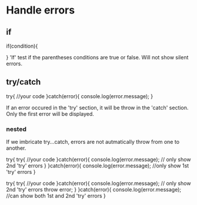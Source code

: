 # Handle errors

## if
if(condition){

}
'If' test if the parentheses conditions are true or false.
Will not show silent errors.

## try/catch
try{
	//your code
}catch(error){
	console.log(error.message);
}

If an error occured in the 'try' section, it will be throw in the 'catch' section.
Only the first error will be displayed.

### nested
If we imbricate try...catch, errors are not autmatically throw from one to another.

try{
	try{
		//your code
	}catch(error){
		console.log(error.message); // only show 2nd 'try' errors
	}
}catch(error){
	console.log(error.message); //only show 1st 'try' errors
}

try{
	try{
		//your code
	}catch(error){
		console.log(error.message); // only show 2nd 'try' errors
		throw error;
	}
}catch(error){
	console.log(error.message); //can show both 1st and 2nd 'try' errors
}